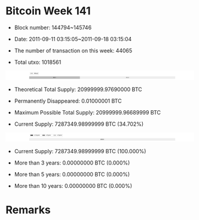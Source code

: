 # Bitcoin Week 141

- Block number: 144794~145746

- Date: 2011-09-11 03:15:05~2011-09-18 03:15:04

- The number of transaction on this week: 44065

- Total utxo: 1018561

![](../images/mined_week141.png)

- Theoretical Total Supply: 20999999.97690000 BTC

- Permanently Disappeared: 0.01000001 BTC

- Maximum Possible Total Supply: 20999999.96689999 BTC

- Current Supply: 7287349.98999999 BTC (34.702%)

![](../images/year_week141.png)


- Current Supply: 7287349.98999999 BTC (100.000%)

- More than 3 years: 0.00000000 BTC (0.000%)

- More than 5 years: 0.00000000 BTC (0.000%)

- More than 10 years: 0.00000000 BTC (0.000%)

# Remarks

